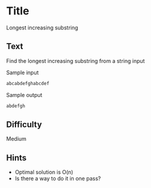 # Title

Longest increasing substring

## Text

Find the longest increasing substring from a string input

Sample input

```markdown
abcabdefghabcdef
```

Sample output

```markdown
abdefgh
```

## Difficulty

Medium


## Hints

- Optimal solution is O(n)
- Is there a way to do it in one pass?
